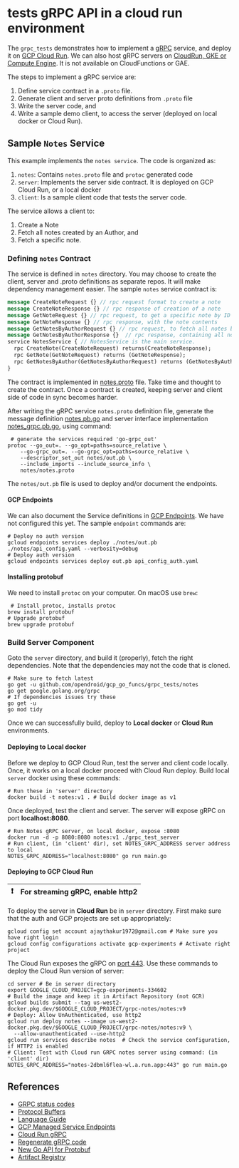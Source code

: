 # tests gRPC API in a cloud run environment

The `grpc_tests` demonstrates how to implement a [gRPC](https://grpc.io/docs/what-is-grpc/introduction/) service, and 
deploy it on [GCP Cloud Run](https://cloud.google.com/endpoints/docs/grpc/about-grpc).
We can also host gRPC servers on [CloudRun, GKE or Compute Engine](https://cloud.google.com/endpoints/docs/grpc/about-grpc).
It is not available on CloudFunctions or GAE.

The steps to implement a gRPC service are:
1. Define service contract in a `.proto` file.
2. Generate client and server proto definitions from `.proto` file
3. Write the server code, and
4. Write a sample demo client, to access the server (deployed on local docker or Cloud Run).

## Sample `Notes` Service

This example implements the `notes service`. The code is organized as:
1. `notes`: Contains `notes.proto` file and `protoc` generated code
2. `server`: Implements the server side contract. It is deployed on GCP Cloud Run, or a local docker
3. `client`: Is a sample client code that tests the server code.

The service allows a client to:
1. Create a Note
2. Fetch all notes created by an Author, and
3. Fetch a specific note.

### Defining `notes` Contract

The service is defined in `notes` directory. You may choose to create the client, server and .proto definitions as 
separate repos. It will make dependency management easier. The sample `notes` service contract is:
```protobuf
message CreateNoteRequest {} // rpc request format to create a note
message CreateNoteResponse {} // rpc response of creation of a note
message GetNoteRequest {} // rpc request, to get a specific note by ID
message GetNoteResponse {} // rpc response, with the note contents
message GetNotesByAuthorRequest {} // rpc request, to fetch all notes by a specific author
message GetNotesByAuthorResponse {}  // rpc response, containing all notes
service NotesService { // NotesService is the main service.
  rpc CreateNote(CreateNoteRequest) returns(CreateNoteResponse);
  rpc GetNote(GetNoteRequest) returns (GetNoteResponse);
  rpc GetNotesByAuthor(GetNotesByAuthorRequest) returns (GetNotesByAuthorResponse);
}
```
The contract is implemented in [notes.proto](https://github.com/opendroid/gcp_go_funcs/blob/main/grpc_tests/notes/notes.proto)
file. Take time and thought to create the contract. Once a contract is created, keeping server and
client side of code in sync becomes harder.

After writing the gRPC service `notes.proto` definition file, generate the message definition [notes.pb.go](https://github.com/opendroid/gcp_go_funcs/blob/main/grpc_tests/notes/notes.pb.go)
and server interface implementation [notes_grpc.pb.go](https://github.com/opendroid/gcp_go_funcs/blob/main/grpc_tests/notes/notes_grpc.pb.go), using command:
```shell
 # generate the services required 'go-grpc_out'
protoc --go_out=. --go_opt=paths=source_relative \
    --go-grpc_out=. --go-grpc_opt=paths=source_relative \
    --descriptor_set_out notes/out.pb \
    --include_imports --include_source_info \
    notes/notes.proto
```
The `notes/out.pb` file is used to deploy and/or document the endpoints.

#### GCP Endpoints
We can also document the Service definitions in [GCP Endpoints](https://cloud.google.com/endpoints). 
We have not configured this yet. The sample `endpoint` commands are:
```shell
# Deploy no auth version
gcloud endpoints services deploy ./notes/out.pb ./notes/api_config.yaml --verbosity=debug
# Deploy auth version
gcloud endpoints services deploy out.pb api_config_auth.yaml
```

#### Installing protobuf
We need to install `protoc` on your computer. On macOS use `brew`:
```shell
 # Install protoc, installs protoc
brew install protobuf
# Upgrade protobuf 
brew upgrade protobuf 
```
### Build Server Component
Goto the `server` directory, and build it (properly), fetch the right dependencies.
Note that the dependencies may not the code that is cloned.
```shell
# Make sure to fetch latest
go get -u github.com/opendroid/gcp_go_funcs/grpc_tests/notes
go get google.golang.org/grpc
# If dependencies issues try these
go get -u
go mod tidy
```
Once we can successfully build, deploy to __Local docker__ or __Cloud Run__ environments.

#### Deploying to Local docker
Before we deploy to GCP Cloud Run, test the server and client code locally. Once, it works on a local docker
proceed with Cloud Run deploy. Build local `server` docker using these commands:

```shell
# Run these in 'server' directory
docker build -t notes:v1 . # Build docker image as v1
```
Once deployed, test the client and server. The server will expose gRPC on port __localhost:8080__.
```shell
# Run Notes gRPC server, on local docker, expose :8080
docker run -d -p 8080:8080 notes:v1 ./grpc_test_server
# Run client, (in 'client' dir), set NOTES_GRPC_ADDRESS server address to local
NOTES_GRPC_ADDRESS="localhost:8080" go run main.go
```

#### Deploying to GCP Cloud Run

| :exclamation: | For streaming gRPC, enable http2 |
|:----------:|:---------------------------------|

To deploy the server in __Cloud Run__ be in `server` directory. First make sure that the auth and GCP projects are set up appropriately:
```shell
gcloud config set account ajaythakur1972@gmail.com # Make sure you have right login
gcloud config configurations activate gcp-experiments # Activate right project
```
The Cloud Run exposes the gRPC on [port 443](https://ahmet.im/blog/grpc-auth-cloud-run/). 
Use these commands to deploy the Cloud Run version of server:
```shell
cd server # Be in server directory 
export GOOGLE_CLOUD_PROJECT=gcp-experiments-334602
# Build the image and keep it in Artifact Repository (not GCR)
gcloud builds submit --tag us-west2-docker.pkg.dev/$GOOGLE_CLOUD_PROJECT/grpc-notes/notes:v9
# Deploy: Allow UnAuthenticated, use http2
gcloud run deploy notes --image us-west2-docker.pkg.dev/$GOOGLE_CLOUD_PROJECT/grpc-notes/notes:v9 \
  --allow-unauthenticated --use-http2
gcloud run services describe notes  # Check the service configuration, if HTTP2 is enabled
# Client: Test with Cloud run GRPC notes server using command: (in 'client' dir)
NOTES_GRPC_ADDRESS="notes-2dbml6flea-wl.a.run.app:443" go run main.go
```

## References
- [GRPC status codes](https://developers.google.com/maps-booking/reference/grpc-api/status_codes)
- [Protocol Buffers](https://developers.google.com/protocol-buffers)
- [Language Guide](https://developers.google.com/protocol-buffers/docs/proto3)
- [GCP Managed Service Endpoints](https://github.com/GoogleCloudPlatform/golang-samples/tree/main/endpoints/getting-started-grpc)
- [Cloud Run gRPC](https://cloud.google.com/run/docs/triggering/grpc)
- [Regenerate gRPC code](https://grpc.io/docs/languages/go/quickstart/#regenerate-grpc-code)
- [New Go API for Protobuf](https://go.dev/blog/protobuf-apiv2)
- [Artifact Registry](https://cloud.google.com/artifact-registry/docs)